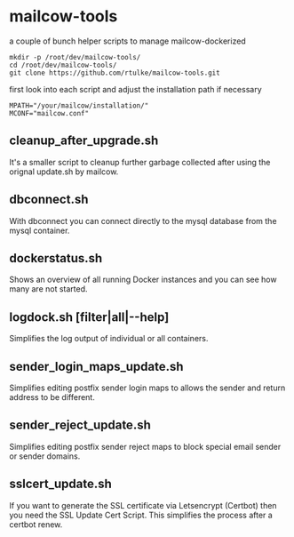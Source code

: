 # mailcow-tools
a couple of bunch helper scripts to manage mailcow-dockerized

~~~
mkdir -p /root/dev/mailcow-tools/
cd /root/dev/mailcow-tools/
git clone https://github.com/rtulke/mailcow-tools.git
~~~

first look into each script and adjust the installation path if necessary 

~~~
MPATH="/your/mailcow/installation/"
MCONF="mailcow.conf"
~~~

## cleanup_after_upgrade.sh

It's a smaller script to cleanup further garbage collected after using the orignal update.sh by mailcow.

## dbconnect.sh	

With dbconnect you can connect directly to the mysql database from the mysql container.

## dockerstatus.sh

Shows an overview of all running Docker instances and you can see how many are not started.

## logdock.sh [filter|all|--help]

Simplifies the log output of individual or all containers.

## sender_login_maps_update.sh

Simplifies editing postfix sender login maps to allows the sender and return address to be different.

## sender_reject_update.sh

Simplifies editing postfix sender reject maps to block special email sender or sender domains.

## sslcert_update.sh

If you want to generate the SSL certificate via Letsencrypt (Certbot) then you need the SSL Update Cert Script.
This simplifies the process after a certbot renew.

